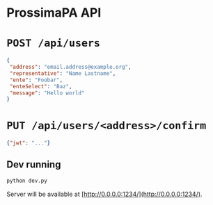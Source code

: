# ProssimaPA API

# `POST /api/users` 
```json
{
 "address": "email.address@example.org",
 "representative": "Name Lastname",
 "ente": "Foobar",
 "enteSelect": "Baz",
 "message": "Hello world"
}
```

# `PUT /api/users/<address>/confirm`
```json
{"jwt": "..."}
```

## Dev running

```sh
python dev.py
```

Server will be available at [http://0.0.0.0:1234/](http://0.0.0.0:1234/).

